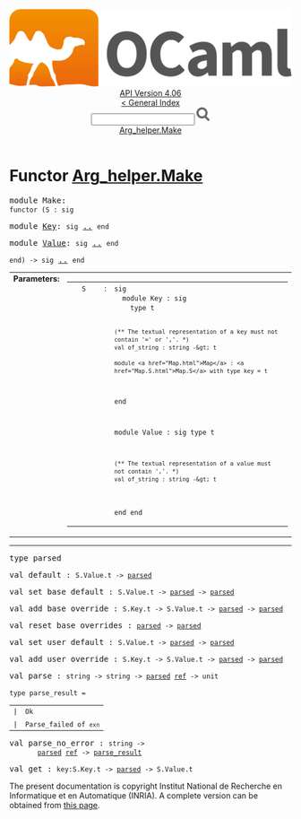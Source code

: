 <!-- ((! set title API !)) ((! set documentation !)) ((! set api !)) ((! set nobreadcrumb !)) -->
<div class="api"><header><nav class="toc brand"><a class="brand" href="https://ocaml.org/"><img src="colour-logo-gray.svg" class="svg" alt="OCaml"></a></nav><nav class="toc"><div class="toc_version"><a href="/docs" id="version-select">API Version 4.06</a></div><a href="index.html">&lt; General Index</a><div class="api_search"><input type="text" name="apisearch" id="api_search" oninput="mySearch(false);" onkeypress="this.oninput();" onclick="this.oninput();" onpaste="this.oninput();">
<img src="search_icon.svg" alt="Search" class="svg" onclick="mySearch(false)"></div>
<div id="search_results"></div><div class="toc_title"><a href="#top">Arg_helper.Make</a></div><ul></ul></nav></header>

<h1>Functor <a href="type_Arg_helper.Make.html">Arg_helper.Make</a></h1>

<pre><span id="MODULEMake"><span class="keyword">module</span> Make</span>: <div class="sig_block"><code class="code"><span class="keyword">functor</span>&nbsp;(</code><code class="code"><span class="constructor">S</span></code><code class="code">&nbsp;:&nbsp;</code><code class="code"><span class="keyword">sig</span></code></div></pre><div class="sig_block">
<pre><span id="MODULEKey"><span class="keyword">module</span> <a href="Arg_helper.Make.Key.html">Key</a></span>: <code class="code"><span class="keyword">sig</span></code> <a href="Arg_helper.Make.Key.html">..</a> <code class="code"><span class="keyword">end</span></code></pre>
<pre><span id="MODULEValue"><span class="keyword">module</span> <a href="Arg_helper.Make.Value.html">Value</a></span>: <code class="code"><span class="keyword">sig</span></code> <a href="Arg_helper.Make.Value.html">..</a> <code class="code"><span class="keyword">end</span></code></pre></div><pre><code class="code"><span class="keyword">end</span></code><code class="code">)&nbsp;<span class="keywordsign">-&gt;</span>&nbsp;</code><code class="code"><span class="keyword">sig</span></code> <a href="Arg_helper.Make.html">..</a> <code class="code"><span class="keyword">end</span></code></pre><table border="0" cellpadding="3" width="100%">
<tbody><tr>
<td align="left" valign="top" width="1%%"><b>Parameters: </b></td>
<td>
<table class="paramstable">
<tbody><tr>
<td align="center" valign="top" width="15%">
<code>S</code></td>
<td align="center" valign="top">:</td>
<td><code class="type">sig
  module Key : sig
    type t

    (** The textual representation of a key must not contain '=' or ','. *)
    val of_string : string -&gt; t

    module <a href="Map.html">Map</a> : <a href="Map.S.html">Map.S</a> with type key = t
  end

  module Value : sig
    type t

    (** The textual representation of a value must not contain ','. *)
    val of_string : string -&gt; t
  end
end</code>
</td></tr></tbody></table>
</td>
</tr>
</tbody></table>
<hr width="100%">

<pre><span id="TYPEparsed"><span class="keyword">type</span> <code class="type"></code>parsed</span> </pre>


<pre><span id="VALdefault"><span class="keyword">val</span> default</span> : <code class="type">S.Value.t -&gt; <a href="Arg_helper.Make.html#TYPEparsed">parsed</a></code></pre>
<pre><span id="VALset_base_default"><span class="keyword">val</span> set_base_default</span> : <code class="type">S.Value.t -&gt; <a href="Arg_helper.Make.html#TYPEparsed">parsed</a> -&gt; <a href="Arg_helper.Make.html#TYPEparsed">parsed</a></code></pre>
<pre><span id="VALadd_base_override"><span class="keyword">val</span> add_base_override</span> : <code class="type">S.Key.t -&gt; S.Value.t -&gt; <a href="Arg_helper.Make.html#TYPEparsed">parsed</a> -&gt; <a href="Arg_helper.Make.html#TYPEparsed">parsed</a></code></pre>
<pre><span id="VALreset_base_overrides"><span class="keyword">val</span> reset_base_overrides</span> : <code class="type"><a href="Arg_helper.Make.html#TYPEparsed">parsed</a> -&gt; <a href="Arg_helper.Make.html#TYPEparsed">parsed</a></code></pre>
<pre><span id="VALset_user_default"><span class="keyword">val</span> set_user_default</span> : <code class="type">S.Value.t -&gt; <a href="Arg_helper.Make.html#TYPEparsed">parsed</a> -&gt; <a href="Arg_helper.Make.html#TYPEparsed">parsed</a></code></pre>
<pre><span id="VALadd_user_override"><span class="keyword">val</span> add_user_override</span> : <code class="type">S.Key.t -&gt; S.Value.t -&gt; <a href="Arg_helper.Make.html#TYPEparsed">parsed</a> -&gt; <a href="Arg_helper.Make.html#TYPEparsed">parsed</a></code></pre>
<pre><span id="VALparse"><span class="keyword">val</span> parse</span> : <code class="type">string -&gt; string -&gt; <a href="Arg_helper.Make.html#TYPEparsed">parsed</a> <a href="Pervasives.html#TYPEref">ref</a> -&gt; unit</code></pre>
<pre><code><span id="TYPEparse_result"><span class="keyword">type</span> <code class="type"></code>parse_result</span> = </code></pre><table class="typetable">
<tbody><tr>
<td align="left" valign="top">
<code><span class="keyword">|</span></code></td>
<td align="left" valign="top">
<code><span id="TYPEELTparse_result.Ok"><span class="constructor">Ok</span></span></code></td>

</tr>
<tr>
<td align="left" valign="top">
<code><span class="keyword">|</span></code></td>
<td align="left" valign="top">
<code><span id="TYPEELTparse_result.Parse_failed"><span class="constructor">Parse_failed</span></span> <span class="keyword">of</span> <code class="type">exn</code></code></td>

</tr></tbody></table>



<pre><span id="VALparse_no_error"><span class="keyword">val</span> parse_no_error</span> : <code class="type">string -&gt;<br>       <a href="Arg_helper.Make.html#TYPEparsed">parsed</a> <a href="Pervasives.html#TYPEref">ref</a> -&gt; <a href="Arg_helper.Make.html#TYPEparse_result">parse_result</a></code></pre>
<pre><span id="VALget"><span class="keyword">val</span> get</span> : <code class="type">key:S.Key.t -&gt; <a href="Arg_helper.Make.html#TYPEparsed">parsed</a> -&gt; S.Value.t</code></pre><div class="copyright">The present documentation is copyright Institut National de Recherche en Informatique et en Automatique (INRIA). A complete version can be obtained from <a href="http://caml.inria.fr/pub/docs/manual-ocaml/">this page</a>.</div></div>